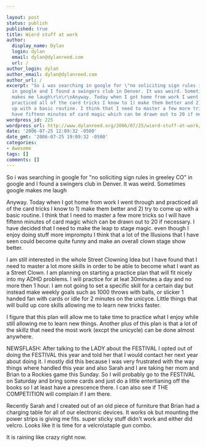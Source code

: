 ```yaml
---

layout: post
status: publish
published: true
title: Wierd stuff at work
author:
  display_name: Dylan
  login: dylan
  email: dylan@dylanreed.com
  url: /
author_login: dylan
author_email: dylan@dylanreed.com
author_url: /
excerpt: "So i was searching in google for \"no soliciting sign rules in greeley CO\"
  in google and I found a swingers club in Denver. It was weird. Sometimes google
  makes me laugh\r\n\r\nAnyway. Today when I got home from work I went through and
  practiced all of the card tricks I know to 1) make them better and 2) try to come
  up with a basic routine. I think that I need to master a few more tricks so I will
  have fiftenn minutes of card magic which can be drawn out to 20 if necessary. I"
wordpress_id: 225
wordpress_url: http://www.dylanreed.org/2006/07/25/wierd-stuff-at-work/
date: '2006-07-25 12:09:32 -0500'
date_gmt: '2006-07-25 19:09:32 -0500'
categories:
- Awesome
tags: []
comments: []
---
```


So i was searching in google for "no soliciting sign rules in greeley CO" in google and I found a swingers club in Denver. It was weird. Sometimes google makes me laugh

Anyway. Today when I got home from work I went through and practiced all of the card tricks I know to 1) make them better and 2) try to come up with a basic routine. I think that I need to master a few more tricks so I will have fiftenn minutes of card magic which can be drawn out to 20 if necessary. I have decided that I need to make the leap to stage magic. even though I enjoy doing stuff more impromptu I think that a lot of the Illusions that I have seen could become quite funny and make an overall clown stage show better.

I am still interested in the whole Street Clowning Idea but I have found that I need to master a lot more skills in order to be able to become what I want as a Street Clown. I am planning on starting a practice plan that will fit nicely into my ADHD problems. I will practice for at leat 30minutes a day and no more then 1 hour. I am not going to set a specific skill for a certain day but instead make weekly goals such as 1000 throws with balls, or slicker 1 handed fan with cards or idle for 2 minutes on the unicyce. Little things that will build up core skills allowing me to learn new tricks faster.

I figure that this plan will allow me to take time to practice what I enjoy while still allowing me to learn new things. Another plus of this plan is that a lot of the skillz that need the most work (excpt the unicycle) can be done almost anywhere.

NEWSFLASH: After talking to the LADY about the FESTIVAL I opted out of doing the FESTIVAL this year and told her that I would contact her next year about doing it. I mostly did this because I was very frustrated with the way things where handled this year and also Sarah and I are taking her mom and Brian to a Rockies game this Sunday. So I will probably go to the FESTIVAL on Saturday and bring some cards and just do a little entertianing off the books so I at least have a prescence there. I can also see if THE COMPETITION will complain if I am there.

Recently Sarah and I created out of an old piece of furniture that Brian had a charging table for all of our electronic devices. It works ok but mounting the power strips is giving me fits. super sticky stuff didn't work and either did velcro. Looks like it is time for a velcro\staple gun combo.

It is raining like crazy right now.
